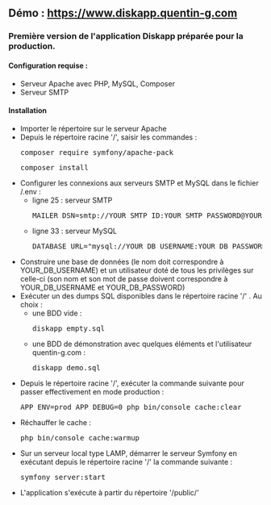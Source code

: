 <h2>Démo : <a href="https://www.diskapp.quentin-g.com">https://www.diskapp.quentin-g.com</a></h2>
<h3>Première version de l'application Diskapp préparée pour la production.</h3>
<h4>Configuration requise :</h4>
<ul>
<li>Serveur Apache avec PHP, MySQL, Composer</li>
<li>Serveur SMTP</li>
</ul>

<h4>Installation</h4>
<ul>
<li>Importer le répertoire sur le serveur Apache</li>
<li>Depuis le répertoire racine '/', saisir les commandes :
<pre>composer require symfony/apache-pack</pre>
 <pre>composer install</pre></li>
<li>Configurer les connexions aux serveurs SMTP et MySQL  dans le fichier /.env :
<ul><li>ligne 25 : serveur SMTP
<pre>MAILER_DSN=smtp://YOUR_SMTP_ID:YOUR_SMTP_PASSWORD@YOUR_SMTP_SERVER:YOUR_SMTP_PORT</pre></li>
<li>ligne 33 : serveur MySQL
<pre>DATABASE_URL="mysql://YOUR_DB_USERNAME:YOUR_DB_PASSWORD@YOUR_HOST:YOUR_PORT/diskapp?serverVersion=YOUR_SERVER_VERSION"</pre></li>
</ul></li>
<li>Construire une base de données (le nom doit correspondre à  YOUR_DB_USERNAME) et un utilisateur doté de tous les privilèges sur celle-ci (son nom et son mot de passe doivent correspondre à  YOUR_DB_USERNAME et YOUR_DB_PASSWORD)</li>
<li>Exécuter un des dumps SQL disponibles dans le répertoire racine '/' . Au choix : <ul><li>une BDD vide : <pre>diskapp_empty.sql</pre></li><li>une BDD de démonstration avec quelques éléments et l'utilisateur quentin-g.com :<pre>diskapp_demo.sql</pre></li></ul></li>
 <li>Depuis le répertoire racine '/', exécuter la commande suivante pour passer effectivement en mode production :
 <pre>APP_ENV=prod APP_DEBUG=0 php bin/console cache:clear</pre></li>
 <li>Réchauffer le cache :
 <pre>php bin/console cache:warmup</pre></li>
<li>Sur un serveur local type LAMP, démarrer le serveur Symfony en exécutant depuis le répertoire racine '/' la commande suivante : 
<pre>symfony server:start</pre></li>
 <li>L'application s'exécute à partir du répertoire '/public/'</li>
